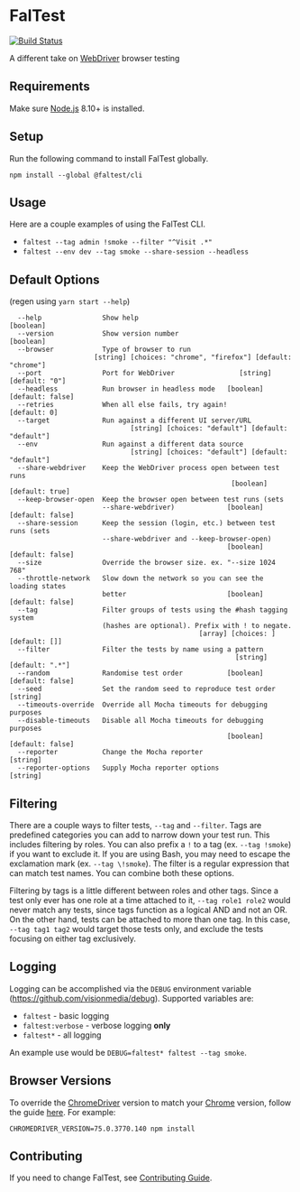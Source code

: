 # FalTest

[![Build Status](https://travis-ci.org/CrowdStrike/faltest.svg?branch=master)](https://travis-ci.org/CrowdStrike/faltest)

A different take on [WebDriver](https://www.w3.org/TR/webdriver1) browser testing

## Requirements

Make sure [Node.js](https://nodejs.org) 8.10+ is installed.

## Setup

Run the following command to install FalTest globally.

```
npm install --global @faltest/cli
```

## Usage

Here are a couple examples of using the FalTest CLI.

*   `faltest --tag admin !smoke --filter "^Visit .*"`
*   `faltest --env dev --tag smoke --share-session --headless`

## Default Options

(regen using `yarn start --help`)

```
  --help               Show help                                       [boolean]
  --version            Show version number                             [boolean]
  --browser            Type of browser to run
                     [string] [choices: "chrome", "firefox"] [default: "chrome"]
  --port               Port for WebDriver                [string] [default: "0"]
  --headless           Run browser in headless mode   [boolean] [default: false]
  --retries            When all else fails, try again!              [default: 0]
  --target             Run against a different UI server/URL
                              [string] [choices: "default"] [default: "default"]
  --env                Run against a different data source
                              [string] [choices: "default"] [default: "default"]
  --share-webdriver    Keep the WebDriver process open between test runs
                                                       [boolean] [default: true]
  --keep-browser-open  Keep the browser open between test runs (sets
                       --share-webdriver)             [boolean] [default: false]
  --share-session      Keep the session (login, etc.) between test runs (sets
                       --share-webdriver and --keep-browser-open)
                                                      [boolean] [default: false]
  --size               Override the browser size. ex. "--size 1024 768"
  --throttle-network   Slow down the network so you can see the loading states
                       better                         [boolean] [default: false]
  --tag                Filter groups of tests using the #hash tagging system
                       (hashes are optional). Prefix with ! to negate.
                                               [array] [choices: ] [default: []]
  --filter             Filter the tests by name using a pattern
                                                        [string] [default: ".*"]
  --random             Randomise test order           [boolean] [default: false]
  --seed               Set the random seed to reproduce test order      [string]
  --timeouts-override  Override all Mocha timeouts for debugging purposes
  --disable-timeouts   Disable all Mocha timeouts for debugging purposes
                                                      [boolean] [default: false]
  --reporter           Change the Mocha reporter                        [string]
  --reporter-options   Supply Mocha reporter options                    [string]
```

## Filtering

There are a couple ways to filter tests, `--tag` and `--filter`. Tags are predefined categories you can add to narrow down your test run. This includes filtering by roles. You can also prefix a `!` to a tag (ex. `--tag !smoke`) if you want to exclude it. If you are using Bash, you may need to escape the exclamation mark (ex. `--tag \!smoke`). The filter is a regular expression that can match test names. You can combine both these options.

Filtering by tags is a little different between roles and other tags. Since a test only ever has one role at a time attached to it, `--tag role1 role2` would never match any tests, since tags function as a logical AND and not an OR. On the other hand, tests can be attached to more than one tag. In this case, `--tag tag1 tag2` would target those tests only, and exclude the tests focusing on either tag exclusively.

## Logging

Logging can be accomplished via the `DEBUG` environment variable (<https://github.com/visionmedia/debug>). Supported variables are:

*   `faltest` - basic logging
*   `faltest:verbose` - verbose logging __only__
*   `faltest*` - all logging

An example use would be `DEBUG=faltest* faltest --tag smoke`.

## Browser Versions

To override the [ChromeDriver](https://sites.google.com/a/chromium.org/chromedriver/) version to match your [Chrome](https://www.google.com/chrome) version, follow the guide [here](https://github.com/giggio/node-chromedriver#versioning). For example:

```
CHROMEDRIVER_VERSION=75.0.3770.140 npm install
```

## Contributing

If you need to change FalTest, see [Contributing Guide](./CONTRIBUTING.md).
